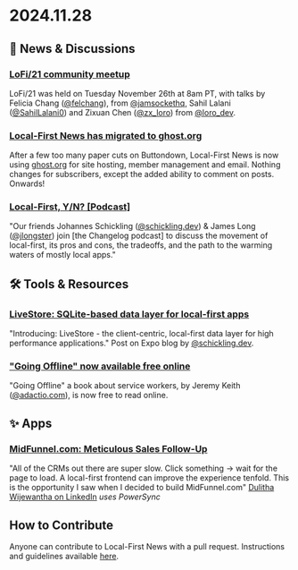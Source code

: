 # 2024.11.28


## 📰 News & Discussions

### [LoFi/21 community meetup](https://www.youtube.com/watch?v=nmPFItDKFsA&list=PLTbD2QA-VMnXFsLbuPGz1H-Najv9MD2-H&index=21)
LoFi/21 was held on Tuesday November 26th at 8am PT, with talks by Felicia Chang ([@felchang](https://x.com/felchang)), from [@jamsockethq](https://x.com/jamsockethq), Sahil Lalani ([@SahilLalani0](https://x.com/SahilLalani0)) and Zixuan Chen ([@zx_loro](https://x.com/zx_loro)) from [@loro_dev](https://x.com/loro_dev).

### [Local-First News has migrated to ghost.org](https://www.localfirstnews.com/)
After a few too many paper cuts on Buttondown, Local-First News is now using [ghost.org](https://ghost.org/) for site hosting, member management and email. Nothing changes for subscribers, except the added ability to comment on posts. Onwards!

### [Local-First, Y/N? [Podcast]](https://changelog.com/friends/71)
"Our friends Johannes Schickling ([@schickling.dev](https://bsky.app/profile/schickling.dev)) & James Long ([@jlongster](https://x.com/jlongster)) join [the Changelog podcast] to discuss the movement of local-first, its pros and cons, the tradeoffs, and the path to the warming waters of mostly local apps."

## 🛠️ Tools & Resources

### [LiveStore: SQLite-based data layer for local-first apps](https://expo.dev/blog/local-first-application-development-with-livestore)
"Introducing: LiveStore - the client-centric, local-first data layer for high performance applications." Post on Expo blog by [@schickling.dev](https://bsky.app/profile/schickling.dev).

### ["Going Offline" now available free online](https://goingoffline.adactio.com/)
"Going Offline" a book about service workers, by Jeremy Keith ([@adactio.com](https://bsky.app/profile/adactio.com)), is now free to read online.


## ✨ Apps

### [MidFunnel.com: Meticulous Sales Follow-Up](https://www.midfunnel.com/)
"All of the CRMs out there are super slow. Click something -> wait for the page to load. A local-first frontend can improve the experience tenfold. This is the opportunity I saw when I decided to build MidFunnel.com" [Dulitha Wijewantha on LinkedIn](https://www.linkedin.com/feed/update/urn:li:activity:7267099799005351937/) _uses PowerSync_




## How to Contribute
Anyone can contribute to Local-First News with a pull request. Instructions and guidelines available [here](https://github.com/localfirstnews/localfirstnews).

